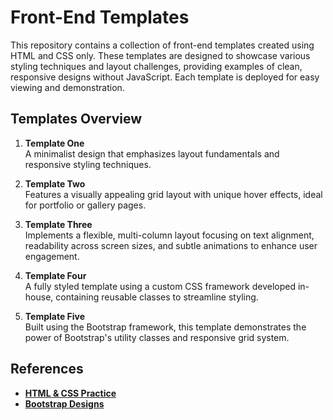 # Front-End Templates

This repository contains a collection of front-end templates created using HTML and CSS only. These templates are designed to showcase various styling techniques and layout challenges, providing examples of clean, responsive designs without JavaScript. Each template is deployed for easy viewing and demonstration.

## Templates Overview

1. **Template One**  
   A minimalist design that emphasizes layout fundamentals and responsive styling techniques.

2. **Template Two**  
   Features a visually appealing grid layout with unique hover effects, ideal for portfolio or gallery pages.

3. **Template Three**  
   Implements a flexible, multi-column layout focusing on text alignment, readability across screen sizes, and subtle animations to enhance user engagement.

4. **Template Four**  
   A fully styled template using a custom CSS framework developed in-house, containing reusable classes to streamline styling.

5. **Template Five**  
   Built using the Bootstrap framework, this template demonstrates the power of Bootstrap's utility classes and responsive grid system. 

## References

- **[HTML & CSS Practice](https://elzero.org/category/courses/html-and-css-practice/)**
- **[Bootstrap Designs](https://elzero.org/category/courses/bootstrap-designs/)**
